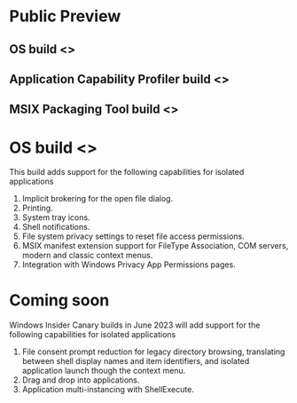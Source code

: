 # Public Preview 
## OS build <> 
## Application Capability Profiler build <> 
## MSIX Packaging Tool build <>

# OS build <> 
This build adds support for the following capabilities for isolated applications
1. Implicit brokering for the open file dialog.
2. Printing.
3. System tray icons.
4. Shell notifications.
5. File system privacy settings to reset file access permissions. 
6. MSIX manifest extension support for FileType Association, COM servers, modern and classic context menus.
7. Integration with Windows Privacy App Permissions pages.

# Coming soon 
Windows Insider Canary builds in June 2023 will add support for the following capabilities for isolated applications
1. File consent prompt reduction for legacy directory browsing, translating between shell display names and item identifiers, and isolated application launch though the context menu.
2. Drag and drop into applications.
3. Application multi-instancing with ShellExecute.
